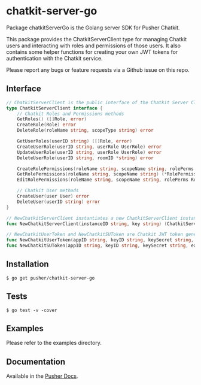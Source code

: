 # chatkit-server-go

Package chatkitServerGo is the Golang server SDK for Pusher Chatkit.

This package provides the ChatkitServerClient type for managing Chatkit users and
interacting with roles and permissions of those users. It also contains some helper
functions for creating your own JWT tokens for authentication with the Chatkit
service.

Please report any bugs or feature requests via a Github issue on this repo.

## Interface

```go
// ChatkitServerClient is the public interface of the Chatkit Server Client
type ChatkitServerClient interface {
    // Chatkit Roles and Permissions methods
    GetRoles() ([]Role, error)
    CreateRole(Role) error
    DeleteRole(roleName string, scopeType string) error

    GetUserRoles(userID string) ([]Role, error)
    CreateUserRole(userID string, userRole UserRole) error
    UpdateUserRole(userID string, userRole UserRole) error
    DeleteUserRole(userID string, roomID *string) error

    CreateRolePermissions(roleName string, scopeName string, rolePerms RolePermissions) error
    GetRolePermissions(roleName string, scopeName string) (*RolePermissions, error)
    EditRolePermissions(roleName string, scopeName string, rolePerms RolePermissions) error

    // Chatkit User methods
    CreateUser(user User) error
    DeleteUser(userID string) error
}

// NewChatkitServerClient instantiates a new ChatkitServerClient instance 
func NewChatkitServerClient(instanceID string, key string) (ChatkitServerClient, error)

// NewChatkitUserToken and NewChatkitSUToken are Chatkit JWT token generation helper functions
func NewChatkitUserToken(appID string, keyID string, keySecret string, userID string, expiryDuration time.Duration) (tokenString string, expiry time.Time, err error)
func NewChatkitSUToken(appID string, keyID string, keySecret string, expiryDuration time.Duration) (tokenString string, expiry time.Time, err error)
```

## Installation

    $ go get pusher/chatkit-server-go

## Tests

    $ go test -v -cover

## Examples

Please refer to the examples directory.

## Documentation

Available in the [Pusher Docs](https://docs.pusher.com/chatkit/overview/).
